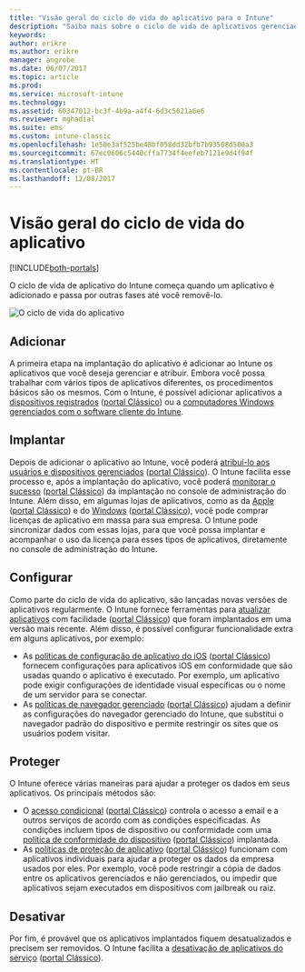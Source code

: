 ```yaml
---
title: "Visão geral do ciclo de vida do aplicativo para o Intune"
description: "Saiba mais sobre o ciclo de vida de aplicativos gerenciados pelo Intune, desde sua adição até sua eventual aposentadoria."
keywords: 
author: erikre
ms.author: erikre
manager: angrobe
ms.date: 06/07/2017
ms.topic: article
ms.prod: 
ms.service: microsoft-intune
ms.technology: 
ms.assetid: 60347012-bc3f-4b9a-a4f4-6d3c5021a6e6
ms.reviewer: mghadial
ms.suite: ems
ms.custom: intune-classic
ms.openlocfilehash: 1e50e3af525be48bf058dd32bfb7b93508d500a3
ms.sourcegitcommit: 67ec0606c5440cffa7734f4eefeb7121e9d4f94f
ms.translationtype: HT
ms.contentlocale: pt-BR
ms.lasthandoff: 12/08/2017
---
```

# <a name="overview-of-the-app-lifecycle"></a>Visão geral do ciclo de vida do aplicativo

[!INCLUDE[both-portals](./includes/note-for-both-portals.md)]

O ciclo de vida de aplicativo do Intune começa quando um aplicativo é adicionado e passa por outras fases até você removê-lo.

![O ciclo de vida do aplicativo](./media/app-lifecycle.png "o ciclo de vida do aplicativo do Intune")

## <a name="add"></a>Adicionar

A primeira etapa na implantação do aplicativo é adicionar ao Intune os aplicativos que você deseja gerenciar e atribuir. Embora você possa trabalhar com vários tipos de aplicativos diferentes, os procedimentos básicos são os mesmos. Com o Intune, é possível adicionar aplicativos a [dispositivos registrados](apps-add.md) ([portal Clássico](/intune-classic/deploy-use/add-apps-for-mobile-devices-in-microsoft-intune)) ou a [computadores Windows gerenciados com o software cliente do Intune](/intune-classic/deploy-use/add-apps-for-windows-pcs-in-microsoft-intune).

## <a name="deploy"></a>Implantar

Depois de adicionar o aplicativo ao Intune, você poderá [atribuí-lo aos usuários e dispositivos gerenciados](apps-deploy.md) ([portal Clássico](/intune-classic/deploy-use/deploy-apps)). O Intune facilita esse processo e, após a implantação do aplicativo, você poderá [monitorar o sucesso](apps-monitor.md) ([portal Clássico](/intune-classic/deploy-use/monitor-apps-in-microsoft-intune)) da implantação no console de administração do Intune. Além disso, em algumas lojas de aplicativos, como as da [Apple](vpp-apps-ios.md) ([portal Clássico](/intune-classic/deploy-use/manage-ios-apps-you-purchased-through-a-volume-purchase-program-with-microsoft-intune)) e do [Windows](windows-store-for-business.md) ([portal Clássico](/intune-classic/deploy-use/manage-apps-you-purchased-from-the-windows-store-for-business-with-microsoft-intune)), você pode comprar licenças de aplicativo em massa para sua empresa. O Intune pode sincronizar dados com essas lojas, para que você possa implantar e acompanhar o uso da licença para esses tipos de aplicativos, diretamente no console de administração do Intune.

## <a name="configure"></a>Configurar

Como parte do ciclo de vida do aplicativo, são lançadas novas versões de aplicativos regularmente. O Intune fornece ferramentas para [atualizar aplicativos](apps-add.md) com facilidade ([portal Clássico](/intune-classic/deploy-use/update-apps-using-microsoft-intune)) que foram implantados em uma versão mais recente. Além disso, é possível configurar funcionalidade extra em alguns aplicativos, por exemplo:
- As [políticas de configuração de aplicativo do iOS](app-configuration-policies-use-ios.md) ([portal Clássico](/intune-classic/deploy-use/configure-ios-apps-with-mobile-app-configuration-policies-in-microsoft-intune)) fornecem configurações para aplicativos iOS em conformidade que são usadas quando o aplicativo é executado. Por exemplo, um aplicativo pode exigir configurações de identidade visual específicas ou o nome de um servidor para se conectar.
- As [políticas de navegador gerenciado](app-configuration-managed-browser.md) ([portal Clássico](/intune-classic/deploy-use/manage-internet-access-using-managed-browser-policies)) ajudam a definir as configurações do navegador gerenciado do Intune, que substitui o navegador padrão do dispositivo e permite restringir os sites que os usuários podem visitar.

## <a name="protect"></a>Proteger

O Intune oferece várias maneiras para ajudar a proteger os dados em seus aplicativos. Os principais métodos são:
- O [acesso condicional](conditional-access.md) ([portal Clássico](/intune-classic/deploy-use/restrict-access-to-email-and-o365-services-with-microsoft-intune)) controla o acesso a email e a outros serviços de acordo com as condições especificadas. As condições incluem tipos de dispositivo ou conformidade com uma [política de conformidade do dispositivo](device-compliance.md) ([portal Clássico](/intune-classic/deploy-use/introduction-to-device-compliance-policies-in-microsoft-intune)) implantada.
- As [políticas de proteção de aplicativo](app-protection-policy.md) ([portal Clássico](/intune-classic/deploy-use/protect-app-data-using-mobile-app-management-policies-with-microsoft-intune)) funcionam com aplicativos individuais para ajudar a proteger os dados da empresa usados por eles. Por exemplo, você pode restringir a cópia de dados entre os aplicativos gerenciados e não gerenciados, ou impedir que aplicativos sejam executados em dispositivos com jailbreak ou raiz.

## <a name="retire"></a>Desativar

Por fim, é provável que os aplicativos implantados fiquem desatualizados e precisem ser removidos. O Intune facilita a [desativação de aplicativos do serviço](device-management.md) ([portal Clássico](/intune-classic/deploy-use/retire-apps-using-microsoft-intune)).
